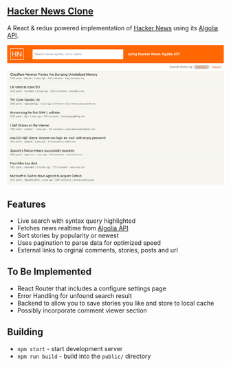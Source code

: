 ## [Hacker News Clone](https://hn-algolia-clone.herokuapp.com/)

A React & redux powered implementation of [Hacker News](https://news.ycombinator.com/) using its [Algolia API](https://hn.algolia.com/api).

![Screenshot](./hn-screenshot-1.png)

## Features
* Live search with syntax query highlighted
* Fetches news realtime from [Algolia API](https://hn.algolia.com/api)
* Sort stories by popularity or newest
* Uses pagination to parse data for optimized speed
* External links to orginal comments, stories, posts and url

## To Be Implemented
* React Router that includes a configure settings page
* Error Handling for unfound search result
* Backend to allow you to save stories you like and store to local cache
* Possibly incorporate comment viewer section

## Building

* `npm start` - start development server
* `npm run build` - build into the `public/` directory


